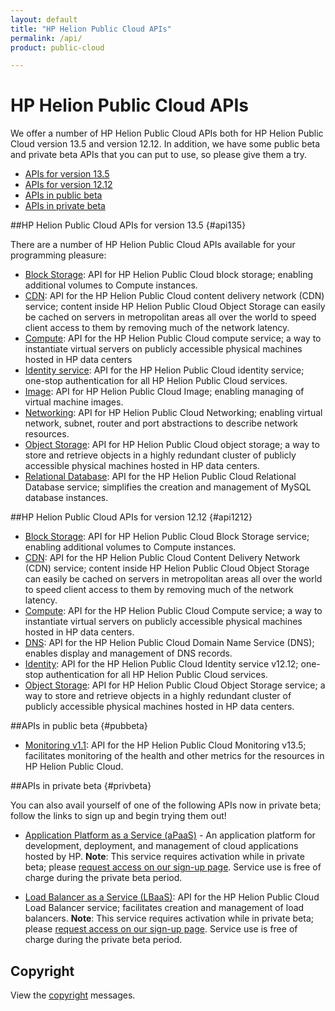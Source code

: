 ```yaml
---
layout: default
title: "HP Helion Public Cloud APIs"
permalink: /api/
product: public-cloud

---
```

# HP Helion Public Cloud APIs

We offer a number of HP Helion Public Cloud APIs both for HP Helion Public Cloud version 13.5 and version 12.12. In addition, we have some public beta and private beta APIs that you can put to use, so please give them a try.

* [APIs for version 13.5](#api135)
* [APIs for version 12.12](#api1212)
* [APIs in public beta](#pubbeta)
* [APIs in private beta](#privbeta)


##HP Helion Public Cloud APIs for version 13.5 {#api135}

There are a number of HP Helion Public Cloud APIs available for your programming pleasure: 

* [Block Storage](/api/v13/block-storage/): API for HP Helion Public Cloud block storage; enabling additional volumes to Compute instances.
* [CDN](/api/CDN/): API for the HP Helion Public Cloud content delivery network (CDN) service; content inside HP Helion Public Cloud Object Storage can easily be cached on servers in metropolitan areas all over the world to speed client access to them by removing much of the network latency.
* [Compute](/api/v13/compute/): API for the HP Helion Public Cloud compute service; a way to instantiate virtual servers on publicly accessible physical machines hosted in HP data centers
* [Identity service](/api/v13/identity/): API for the HP Helion Public Cloud identity service; one-stop authentication for all HP Helion Public Cloud services.
* [Image](/api/v13/image/): API for HP Helion Public Cloud Image; enabling managing of virtual machine images.
* [Networking](/api/v13/networking/): API for HP Helion Public Cloud Networking; enabling virtual network, subnet, router and port abstractions to describe network resources.
* [Object Storage](/api/object-storage/): API for HP Helion Public Cloud object storage; a way to store and retrieve objects in a highly redundant cluster of publicly accessible physical machines hosted in HP data centers. 
* [Relational Database](/api/v13/dbaas/): API for the HP Helion Public Cloud Relational Database service; simplifies the creation and management of MySQL database instances.


##HP Helion Public Cloud APIs for version 12.12 {#api1212}

* [Block Storage](/api/block-storage/): API for HP Helion Public Cloud Block Storage service; enabling additional volumes to Compute instances.
* [CDN](/api/CDN/): API for the HP Helion Public Cloud Content Delivery Network (CDN) service; content inside HP Helion Public Cloud Object Storage can easily be cached on servers in metropolitan areas all over the world to speed client access to them by removing much of the network latency.
* [Compute](/api/compute/): API for the HP Helion Public Cloud Compute service; a way to instantiate virtual servers on publicly accessible physical machines hosted in HP data centers.
* [DNS](/api/dns/): API for the HP Helion Public Cloud Domain Name Service (DNS); enables display and management of DNS records.
* [Identity](/api/identity/): API for the HP Helion Public Cloud Identity service v12.12; one-stop authentication for all HP Helion Public Cloud services.
* [Object Storage](/api/object-storage/): API for HP Helion Public Cloud Object Storage service; a way to store and retrieve objects in a highly redundant cluster of publicly accessible physical machines hosted in HP data centers.

##APIs in public beta {#pubbeta}

* [Monitoring v1.1](/api/v13/monitoring/): API for the HP Helion Public Cloud Monitoring  v13.5; facilitates monitoring of the health and other metrics for the resources in HP Helion Public Cloud.

##APIs in private beta {#privbeta}

You can also avail yourself of one of the following APIs now in private beta; follow the links to sign up and begin trying them out!

* [Application Platform as a Service (aPaaS)](/apaas/) - An application platform for development, deployment, and management of cloud applications hosted by HP.
  **Note**: This service requires activation while in private beta; please [request access on our sign-up page](http://go.hpcloud.com/PaaS-private-beta-signup). Service use is free of charge during the private beta period.

* [Load Balancer as a Service (LBaaS)](/api/lbaas/): API for the HP Helion Public Cloud Load Balancer service; facilitates creation and management of load balancers.
  **Note**: This service requires activation while in private beta; please [request access on our sign-up page](https://horizon.hpcloud.com/landing/pbr/hpext:lbaas).  Service use is free of charge during the private beta period.	




## Copyright

View the [copyright](/api/v13/copyright/) messages.
